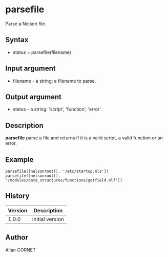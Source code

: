 

# parsefile

Parse a Nelson file.

## Syntax

- status = parsefile(filename)

## Input argument

 - filename - a string: a filename to parse.

## Output argument

 - status - a string: 'script', 'function', 'error'.

## Description


  <p><b>parsefile</b> parse a file and returns if it is a valid script, a valid function or an error.</p>


## Example

```Nelson
parsefile([nelsonroot(), '/etc/startup.nls'])
parsefile([nelsonroot(), '/modules/data_structures/functions/getfield.nlf'])
```

## History

|Version|Description|
|------|------|
|1.0.0|initial version|


## Author

Allan CORNET



